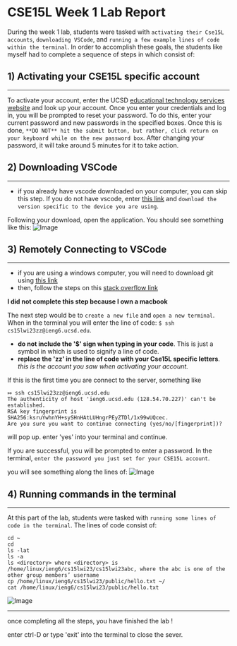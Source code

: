 # CSE15L Week 1 Lab Report 

During the week 1 lab, students were tasked with `activating their Cse15L accounts`, `downloading VSCode`, and `running a few example lines of code within the terminal`. In order to accomplish these goals, the students like myself had to complete a sequence of steps in which consist of:

## 1) Activating your CSE15L specific account
---
To activate your account, enter the UCSD [educational technology services website](https://sdacs.ucsd.edu/~icc/index.php) and look up your account. Once you enter your credentials and log in, you will be prompted to reset your password. To do this, enter your current password and new passwords in the specified boxes. Once this is done, `**DO NOT** hit the submit button, but rather, click return on your keyboard while on the new password box`. After changing your password, it will take around 5 minutes for it to take action.

## 2) Downloading VSCode 
---
- if you already have vscode downloaded on your computer, you can skip this step.
If you do not have vscode, enter [this link](https://code.visualstudio.com/) and `download the version specific to the device you are using`. 

Following your download, open the application. You should see something like this:
![Image](https://www.icloud.com/iclouddrive/017UrsHlzw3Gwu5O6u7LxFMsw#Screen_Shot_2023-01-14_at_11.19.39_PM)

## 3) Remotely Connecting to VSCode 
---
- if you are using a windows computer, you will need to download git using [this link](https://gitforwindows.org/)
- then, follow the steps on this [stack overflow link](https://stackoverflow.com/questions/42606837/how-do-i-use-bash-on-windows-from-the-visual-studio-code-integrated-terminal/50527994#50527994)

**I did not complete this step because I own a macbook**

The next step would be to `create a new file` and `open a new terminal`. When in the terminal you will enter the line of code: `$ ssh cs15lwi23zz@ieng6.ucsd.edu`. 
- **do not include the '$' sign when typing in your code**. This is just a symbol in which is used to signify a line of code.
- **replace the 'zz' in the line of code with your Cse15L specific letters**. *this is the account you saw when activating your account.*

If this is the first time you are connect to the server, something like 
```
⤇ ssh cs15lwi23zz@ieng6.ucsd.edu
The authenticity of host 'ieng6.ucsd.edu (128.54.70.227)' can't be established.
RSA key fingerprint is SHA256:ksruYwhnYH+sySHnHAtLUHngrPEyZTDl/1x99wUQcec.
Are you sure you want to continue connecting (yes/no/[fingerprint])? 
```
will pop up. enter 'yes' into your terminal and continue. 

If you are successful, you will be prompted to enter a password. In the terminal, `enter the password you just set for your CSE15L account`.

you will see something along the lines of: 
![Image](https://www.icloud.com/iclouddrive/0acqRMI7pl-F7UW_eXXtjmORw#Screen_Shot_2023-01-14_at_11.52.22_PM)

## 4) Running commands in the terminal 
---
At this part of the lab, students were tasked with `running some lines of code in the terminal`. The lines of code consist of:
```
cd ~
cd
ls -lat
ls -a
ls <directory> where <directory> is /home/linux/ieng6/cs15lwi23/cs15lwi23abc, where the abc is one of the other group members’ username
cp /home/linux/ieng6/cs15lwi23/public/hello.txt ~/
cat /home/linux/ieng6/cs15lwi23/public/hello.txt
```

![Image](https://www.icloud.com/iclouddrive/075uX6xaIEQUOhhQb5Ya6fZHA#Screen_Shot_2023-01-15_at_12.20.01_AM)

---

once completing all the steps, you have finished the lab !

enter ctrl-D or type 'exit' into the terminal to close the sever.
